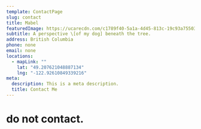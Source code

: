 ```yaml
---
template: ContactPage
slug: contact
title: Mabel
featuredImage: https://ucarecdn.com/c1789f40-5a1a-4d45-813c-19c93a755035/-/preview/-/enhance/100/
subtitle: A perspective \[of my dog] beneath the tree.
address: British Columbia
phone: none
email: none
locations:
  - mapLink: ""
    lat: "49.207621048887134"
    lng: "-122.92610849339216"
meta:
  description: This is a meta description.
  title: Contact Me
---
```

# **do not contact.**
